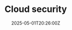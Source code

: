 ---
title: Cloud security
linkTitle: 'Cloud security '
date: '2025-05-01T20:26:00Z'
weight: 1
description: Cloud security guidance includes principles such as data protection,
  asset resilience, customer separation, governance, operational security, and secure
  user management, with resources for choosing a cloud provider and using services
  securely.
draft: false
ref: cloud-security
---
